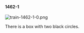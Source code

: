 #### 1462-1
![train-1462-1-0.png](https://github.com/lil-lab/nlvr/raw/master/nlvr/train/images/8/train-1462-1-0.png "train-1462-1-0.png")

There is a box with two black circles.